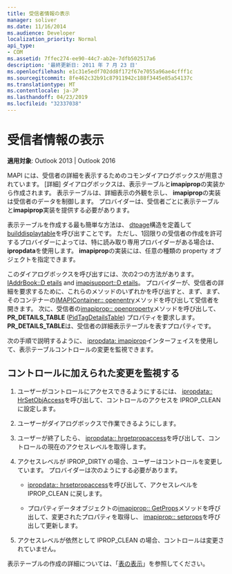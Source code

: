 ```yaml
---
title: 受信者情報の表示
manager: soliver
ms.date: 11/16/2014
ms.audience: Developer
localization_priority: Normal
api_type:
- COM
ms.assetid: 7ffec274-ee90-44c7-ab2e-7dfb502517a6
description: '最終更新日: 2011 年 7 月 23 日'
ms.openlocfilehash: e1c31e5edf702dd8f172f67e7055a96ae4cfff1c
ms.sourcegitcommit: 8fe462c32b91c87911942c188f3445e85a54137c
ms.translationtype: MT
ms.contentlocale: ja-JP
ms.lasthandoff: 04/23/2019
ms.locfileid: "32337038"
---
```

# <a name="displaying-recipient-information"></a>受信者情報の表示

**適用対象**: Outlook 2013 | Outlook 2016 
  
MAPI には、受信者の詳細を表示するためのコモンダイアログボックスが用意されています。 [詳細] ダイアログボックスは、表示テーブルと**imapiprop**の実装から作成されます。 表示テーブルは、詳細表示の外観を示し、 **imapiprop**の実装は受信者のデータを制御します。 プロバイダーは、受信者ごとに表示テーブルと**imapiprop**実装を提供する必要があります。 
  
表示テーブルを作成する最も簡単な方法は、 [dtpage](dtpage.md)構造を定義して[builddisplaytable](builddisplaytable.md)を呼び出すことです。 ただし、1回限りの受信者の作成を許可するプロバイダーによっては、特に読み取り専用プロバイダーがある場合は、 **ipropdata**を使用します。 **imapiprop**の実装には、任意の種類の property オブジェクトを指定できます。 
  
このダイアログボックスを呼び出すには、次の2つの方法があります。 [IAddrBook::D etails](iaddrbook-details.md) and [imapisupport::D etails](imapisupport-details.md)。 プロバイダーが、受信者の詳細を要求するために、これらのメソッドのいずれかを呼び出すと、まず、まず、そのコンテナーの[IMAPIContainer:: openentry](imapicontainer-openentry.md)メソッドを呼び出して受信者を開きます。 次に、受信者の[imapiprop:: openproperty](imapiprop-openproperty.md)メソッドを呼び出して、 **PR_DETAILS_TABLE** ([PidTagDetailsTable](pidtagdetailstable-canonical-property.md)) プロパティを要求します。 **PR_DETAILS_TABLE**は、受信者の詳細表示テーブルを表すプロパティです。 
  
次の手順で説明するように、 [ipropdata: imapiprop](ipropdataimapiprop.md)インターフェイスを使用して、表示テーブルコントロールの変更を監視できます。 
  
## <a name="monitor-changes-to-a-control"></a>コントロールに加えられた変更を監視する
  
1. ユーザーがコントロールにアクセスできるようにするには、 [ipropdata:: HrSetObjAccess](ipropdata-hrsetobjaccess.md)を呼び出して、コントロールのアクセスを IPROP_CLEAN に設定します。 
    
2. ユーザーがダイアログボックスで作業できるようにします。 
    
3. ユーザーが終了したら、 [ipropdata:: hrgetpropaccess](ipropdata-hrgetpropaccess.md)を呼び出して、コントロールの現在のアクセスレベルを取得します。 
    
4. アクセスレベルが IPROP_DIRTY の場合、ユーザーはコントロールを変更しています。 プロバイダーは次のようにする必要があります。
    
   - [ipropdata:: hrsetpropaccess](ipropdata-hrsetpropaccess.md)を呼び出して、アクセスレベルを IPROP_CLEAN に戻します。 
    
   - プロパティデータオブジェクトの[imapiprop:: GetProps](imapiprop-getprops.md)メソッドを呼び出して、変更されたプロパティを取得し、 [imapiprop:: setprops](imapiprop-setprops.md)を呼び出して更新します。
    
5. アクセスレベルが依然として IPROP_CLEAN の場合、コントロールは変更されていません。 
    
表示テーブルの作成の詳細については、「[表の表示](display-tables.md)」を参照してください。
  

